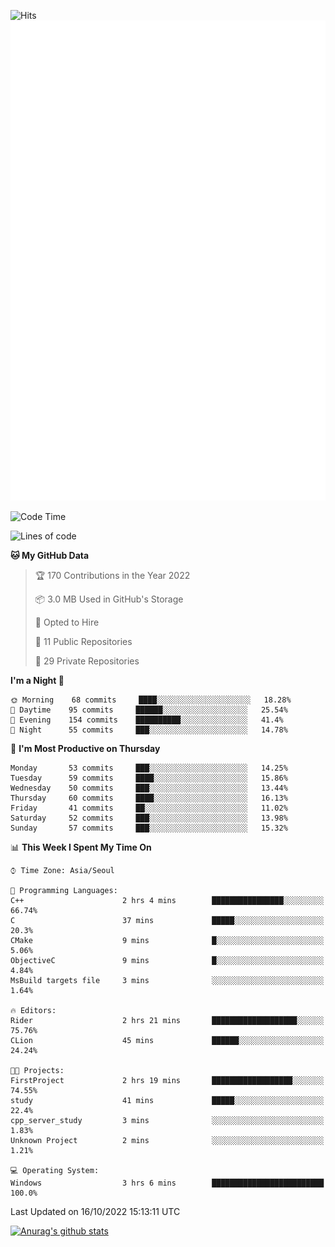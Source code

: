 ![Hits](https://hits.seeyoufarm.com/api/count/incr/badge.svg?url=https%3A%2F%2Fgithub.com%2Fkokose1234&count_bg=%2379C83D&title_bg=%23555555&icon=apple.svg&icon_color=%23E7E7E7&title=hits&edge_flat=false)
<br/>
![Metrics](https://github.com/kokose1234/kokose1234/blob/main/github-metrics.svg)

<!--START_SECTION:waka-->
![Code Time](http://img.shields.io/badge/Code%20Time-700%20hrs%209%20mins-blue)

![Lines of code](https://img.shields.io/badge/From%20Hello%20World%20I%27ve%20Written-901%20Thousand%20lines%20of%20code-blue)

**🐱 My GitHub Data** 

> 🏆 170 Contributions in the Year 2022
 > 
> 📦 3.0 MB Used in GitHub's Storage 
 > 
> 💼 Opted to Hire
 > 
> 📜 11 Public Repositories 
 > 
> 🔑 29 Private Repositories  
 > 
**I'm a Night 🦉** 

```text
🌞 Morning    68 commits     ████░░░░░░░░░░░░░░░░░░░░░   18.28% 
🌆 Daytime    95 commits     ██████░░░░░░░░░░░░░░░░░░░   25.54% 
🌃 Evening    154 commits    ██████████░░░░░░░░░░░░░░░   41.4% 
🌙 Night      55 commits     ███░░░░░░░░░░░░░░░░░░░░░░   14.78%

```
📅 **I'm Most Productive on Thursday** 

```text
Monday       53 commits     ███░░░░░░░░░░░░░░░░░░░░░░   14.25% 
Tuesday      59 commits     ████░░░░░░░░░░░░░░░░░░░░░   15.86% 
Wednesday    50 commits     ███░░░░░░░░░░░░░░░░░░░░░░   13.44% 
Thursday     60 commits     ████░░░░░░░░░░░░░░░░░░░░░   16.13% 
Friday       41 commits     ██░░░░░░░░░░░░░░░░░░░░░░░   11.02% 
Saturday     52 commits     ███░░░░░░░░░░░░░░░░░░░░░░   13.98% 
Sunday       57 commits     ███░░░░░░░░░░░░░░░░░░░░░░   15.32%

```


📊 **This Week I Spent My Time On** 

```text
⌚︎ Time Zone: Asia/Seoul

💬 Programming Languages: 
C++                      2 hrs 4 mins        ████████████████░░░░░░░░░   66.74% 
C                        37 mins             █████░░░░░░░░░░░░░░░░░░░░   20.3% 
CMake                    9 mins              █░░░░░░░░░░░░░░░░░░░░░░░░   5.06% 
ObjectiveC               9 mins              █░░░░░░░░░░░░░░░░░░░░░░░░   4.84% 
MsBuild targets file     3 mins              ░░░░░░░░░░░░░░░░░░░░░░░░░   1.64%

🔥 Editors: 
Rider                    2 hrs 21 mins       ███████████████████░░░░░░   75.76% 
CLion                    45 mins             ██████░░░░░░░░░░░░░░░░░░░   24.24%

🐱‍💻 Projects: 
FirstProject             2 hrs 19 mins       ██████████████████░░░░░░░   74.55% 
study                    41 mins             █████░░░░░░░░░░░░░░░░░░░░   22.4% 
cpp_server_study         3 mins              ░░░░░░░░░░░░░░░░░░░░░░░░░   1.83% 
Unknown Project          2 mins              ░░░░░░░░░░░░░░░░░░░░░░░░░   1.21%

💻 Operating System: 
Windows                  3 hrs 6 mins        █████████████████████████   100.0%

```


 Last Updated on 16/10/2022 15:13:11 UTC
<!--END_SECTION:waka-->

[![Anurag's github stats](https://github-readme-stats.vercel.app/api?username=kokose1234&theme=dracula)](https://github.com/anuraghazra/github-readme-stats)



	
